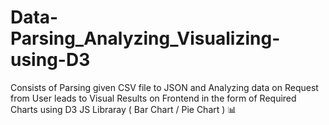 # Data-Parsing_Analyzing_Visualizing-using-D3

Consists of Parsing given CSV file to JSON and Analyzing data on Request from User leads to Visual Results on Frontend in the form of Required Charts using D3 JS Libraray ( Bar Chart / Pie Chart ) 📊
